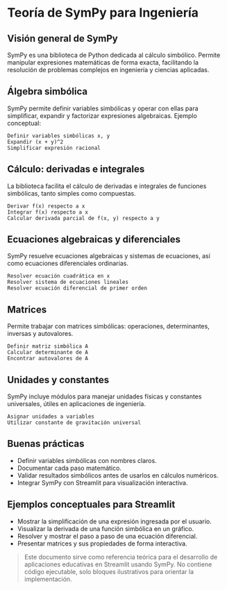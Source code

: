 # Teoría de SymPy para Ingeniería

## Visión general de SymPy
SymPy es una biblioteca de Python dedicada al cálculo simbólico. Permite manipular expresiones matemáticas de forma exacta, facilitando la resolución de problemas complejos en ingeniería y ciencias aplicadas.

## Álgebra simbólica
SymPy permite definir variables simbólicas y operar con ellas para simplificar, expandir y factorizar expresiones algebraicas. Ejemplo conceptual:

```pseudo
Definir variables simbólicas x, y
Expandir (x + y)^2
Simplificar expresión racional
```

## Cálculo: derivadas e integrales
La biblioteca facilita el cálculo de derivadas e integrales de funciones simbólicas, tanto simples como compuestas.

```pseudo
Derivar f(x) respecto a x
Integrar f(x) respecto a x
Calcular derivada parcial de f(x, y) respecto a y
```

## Ecuaciones algebraicas y diferenciales
SymPy resuelve ecuaciones algebraicas y sistemas de ecuaciones, así como ecuaciones diferenciales ordinarias.

```pseudo
Resolver ecuación cuadrática en x
Resolver sistema de ecuaciones lineales
Resolver ecuación diferencial de primer orden
```

## Matrices
Permite trabajar con matrices simbólicas: operaciones, determinantes, inversas y autovalores.

```pseudo
Definir matriz simbólica A
Calcular determinante de A
Encontrar autovalores de A
```

## Unidades y constantes
SymPy incluye módulos para manejar unidades físicas y constantes universales, útiles en aplicaciones de ingeniería.

```pseudo
Asignar unidades a variables
Utilizar constante de gravitación universal
```

## Buenas prácticas
- Definir variables simbólicas con nombres claros.
- Documentar cada paso matemático.
- Validar resultados simbólicos antes de usarlos en cálculos numéricos.
- Integrar SymPy con Streamlit para visualización interactiva.

## Ejemplos conceptuales para Streamlit
- Mostrar la simplificación de una expresión ingresada por el usuario.
- Visualizar la derivada de una función simbólica en un gráfico.
- Resolver y mostrar el paso a paso de una ecuación diferencial.
- Presentar matrices y sus propiedades de forma interactiva.

> Este documento sirve como referencia teórica para el desarrollo de aplicaciones educativas en Streamlit usando SymPy. No contiene código ejecutable, solo bloques ilustrativos para orientar la implementación.
